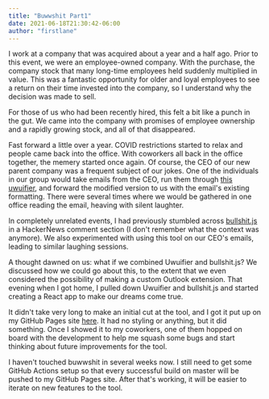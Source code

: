 ```yaml
---
title: "Buwwshit Part1"
date: 2021-06-18T21:30:42-06:00
author: "firstlane"
---
```


I work at a company that was acquired about a year and a half ago. Prior to this event, we were an employee-owned company. With the purchase, the company stock that many long-time employees held suddenly multiplied in value. This was a fantastic opportunity for older and loyal employees to see a return on their time invested into the company, so I understand why the decision was made to sell.

For those of us who had been recently hired, this felt a bit like a punch in the gut. We came into the company with promises of employee ownership and a rapidly growing stock, and all of that disappeared.

Fast forward a little over a year. COVID restrictions started to relax and people came back into the office. With coworkers all back in the office together, the memery started once again. Of course, the CEO of our new parent company was a frequent subject of our jokes. One of the individuals in our group would take emails from the CEO, run them through [this uwuifier](https://uwuifier.com/), and forward the modified version to us with the email's existing formatting. There were several times where we would be gathered in one office reading the email, heaving with silent laughter.

In completely unrelated events, I had previously stumbled across [bullshit.js](https://mourner.github.io/bullshit.js/) in a HackerNews comment section (I don't remember what the context was anymore). We also experimented with using this tool on our CEO's emails, leading to similar laughing sessions.

A thought dawned on us: what if we combined Uwuifier and bullshit.js? We discussed how we could go about this, to the extent that we even considered the possibility of making a custom Outlook extension. That evening when I got home, I pulled down Uwuifier and bullshit.js and started creating a React app to make our dreams come true.

It didn't take very long to make an initial cut at the tool, and I got it put up on my GitHub Pages site [here](https://firstlane.github.io/buwwshit/). It had no styling or anything, but it did something. Once I showed it to my coworkers, one of them hopped on board with the development to help me squash some bugs and start thinking about future improvements for the tool.

I haven't touched buwwshit in several weeks now. I still need to get some GitHub Actions setup so that every successful build on master will be pushed to my GitHub Pages site. After that's working, it will be easier to iterate on new features to the tool.
